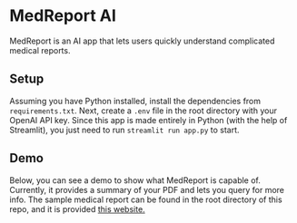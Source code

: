 # MedReport AI

MedReport is an AI app that lets users quickly understand complicated medical reports.


## Setup
Assuming you have Python installed, install the dependencies from `requirements.txt`. Next, create a `.env` file in the root directory with your OpenAI API key. Since this app is made entirely in Python (with the help of Streamlit), you just need to run `streamlit run app.py` to start.


## Demo
Below, you can see a demo to show what MedReport is capable of. Currently, it provides a summary of your PDF and lets you query for more info. The sample medical report can be found in the root directory of this repo, and it is provided [this website.](https://lab.mlaw.gov.sg/files/Sample-filled-in-MR.pdf)
